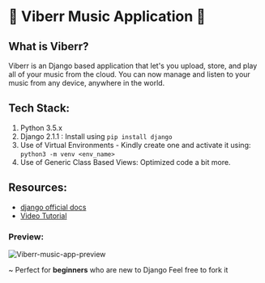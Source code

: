 # :musical_note:    Viberr Music Application    :musical_score:

## What is Viberr?

Viberr is an Django based application that let's you upload, store, and play all
of your music from the cloud. You can now manage and listen to your music from
any device, anywhere in the world.

## Tech Stack:

1. Python 3.5.x
1. Django 2.1.1 : Install using ```pip install django```
1. Use of Virtual Environments - Kindly create one and activate it using: ```python3 -m venv <env_name>```
1. Use of Generic Class Based Views: Optimized code a bit more. 

## Resources:

- [django official docs](https://docs.djangoproject.com/en/2.1/)
- [Video Tutorial](https://www.youtube.com/playlist?list=PL6gx4Cwl9DGBlmzzFcLgDhKTTfNLfX1IK)

### Preview:

![Viberr-music-app-preview](https://user-images.githubusercontent.com/39980643/51792345-b0d4d680-21d5-11e9-8b0b-af26bf4430c2.gif)


~ Perfect for **beginners** who are new to Django Feel free to fork it
